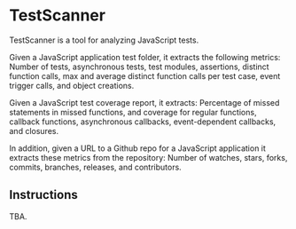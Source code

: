 TestScanner
======

TestScanner is a tool for analyzing JavaScript tests. 

Given a JavaScript application test folder, it extracts the following metrics: Number of tests, asynchronous tests, test modules, assertions, distinct function calls, max and average distinct function calls per test case, event trigger calls, and object creations.

Given a JavaScript test coverage report, it extracts: Percentage of missed statements in missed functions, and coverage for regular functions, callback functions, asynchronous callbacks, event-dependent callbacks, and closures.

In addition, given a URL to a Github repo for a JavaScript application it extracts these metrics from the repository: Number of watches, stars, forks, commits, branches, releases, and contributors.

Instructions
-----------------

TBA.